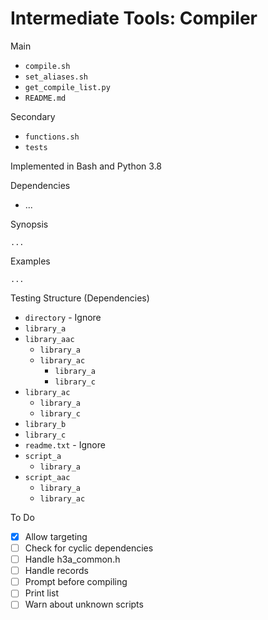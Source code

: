 # Intermediate Tools: Compiler

Main

* `compile.sh`
* `set_aliases.sh`
* `get_compile_list.py`
* `README.md`

Secondary

* `functions.sh`
* `tests`

Implemented in Bash and Python 3.8

Dependencies

* ...

Synopsis

```text
...
```

Examples

```text
...
```

Testing Structure (Dependencies)

* `directory` - Ignore
* `library_a`
* `library_aac`
  * `library_a`
  * `library_ac`
    * `library_a`
    * `library_c`
* `library_ac`
  * `library_a`
  * `library_c`
* `library_b`
* `library_c`
* `readme.txt` - Ignore
* `script_a`
  * `library_a`
* `script_aac`
  * `library_a`
  * `library_ac`

To Do

* [x] Allow targeting
* [ ] Check for cyclic dependencies
* [ ] Handle h3a_common.h
* [ ] Handle records
* [ ] Prompt before compiling
* [ ] Print list
* [ ] Warn about unknown scripts

